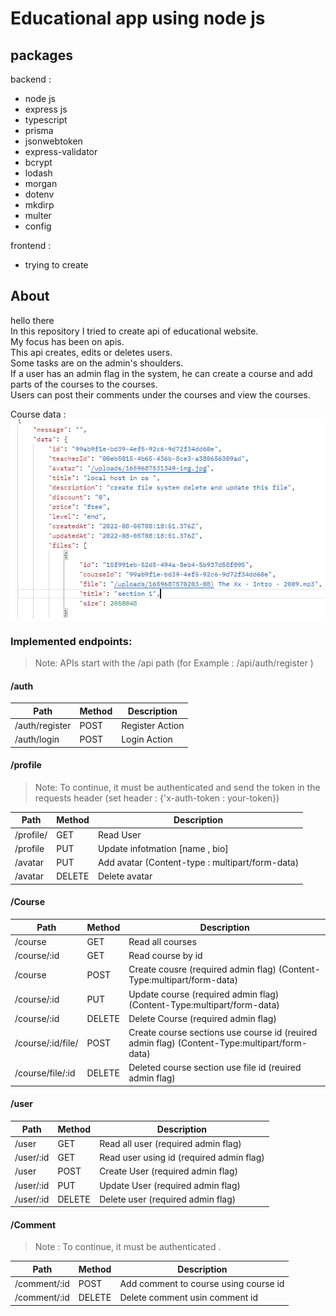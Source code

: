 # Educational app using node js


## packages 
backend : 

- node js 
- express js 
- typescript 
- prisma 
- jsonwebtoken 
- express-validator 
- bcrypt 
- lodash 
- morgan 
- dotenv 
- mkdirp 
- multer 
- config 

frontend : 
- trying to create 

## About 



hello there\
In this repository I tried to create api of educational website.\
My focus has been on apis.\
This api creates, edits or deletes users.\
Some tasks are on the admin's shoulders.\
If a user has an admin flag in the system, he can create a course and add parts of the courses to the courses.\
Users can post their comments under the courses and view the courses.

Course data :\
![alt text](./files/courseData.PNG)



### Implemented endpoints:
>Note: APIs start with the /api path (for Example : /api/auth/register )
#### /auth 
Path | Method | Description
---|---|--- 
/auth/register | POST | Register Action
/auth/login | POST | Login Action



#### /profile 
>Note: To continue, it must be authenticated and send the token in the requests header (set header : {'x-auth-token : your-token})

Path | Method | Description
---|---|--- 
/profile/ | GET | Read User 
/profile | PUT | Update infotmation [name , bio]
/avatar | PUT | Add avatar (Content-type : multipart/form-data)
/avatar | DELETE | Delete avatar 



#### /Course

Path | Method | Description
---|---|--- 
/course | GET | Read all courses 
/course/:id | GET | Read course by id
/course | POST | Create cousre (required admin flag) (Content-Type:multipart/form-data)
/course/:id | PUT | Update course (required admin flag) (Content-Type:multipart/form-data)
/course/:id | DELETE | Delete Course (required admin flag) 
/course/:id/file/ | POST | Create course sections use course id (reuired admin flag) (Content-Type:multipart/form-data)
/course/file/:id | DELETE | Deleted course section use file id (reuired admin flag)


#### /user

Path | Method | Description
---|---|--- 
/user | GET | Read all user (required admin flag)
/user/:id | GET | Read user using id (required admin flag)
/user | POST | Create User (required admin flag)
/user/:id | PUT | Update User (required admin flag)
/user/:id | DELETE | Delete user (required admin flag)


#### /Comment

>Note : To continue, it must be authenticated .

Path | Method | Description
---|---|--- 
/comment/:id | POST | Add comment to course using course id 
/comment/:id | DELETE | Delete comment usin comment id 

